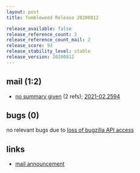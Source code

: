 ```yaml
---
layout: post
title: Tumbleweed Release 20200812

release_available: false
release_reference_count: 2
release_reference_count_mail: 2
release_score: 93
release_stability_level: stable
release_version: 20200812
---
```


## mail (1:2)

- [no summary given](https://github.com/boombatower/tumbleweed-review/issues/10) (2 refs); [2021-02.2594](https://github.com/boombatower/tumbleweed-review/issues/10)

## bugs (0)

<!--more-->

no relevant bugs due to [loss of bugzilla API access](https://bugzilla.opensuse.org/show_bug.cgi?id=1157722)



## links

- [mail announcement](https://github.com/boombatower/tumbleweed-review/issues/10)
